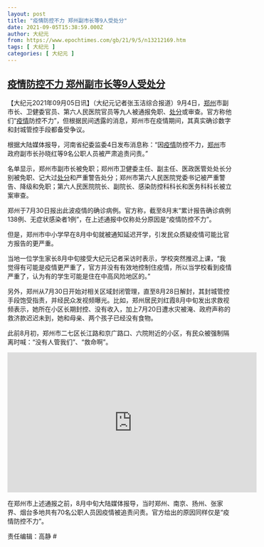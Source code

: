 ```yaml
---
layout: post
title: "疫情防控不力 郑州副市长等9人受处分"
date: 2021-09-05T15:38:59.000Z
author: 大纪元
from: https://www.epochtimes.com/gb/21/9/5/n13212169.htm
tags: [ 大纪元 ]
categories: [ 大纪元 ]
---
```

<!--1630856339000-->
[疫情防控不力 郑州副市长等9人受处分](https://www.epochtimes.com/gb/21/9/5/n13212169.htm)
------

<div>
<p>【大纪元2021年09月05日讯】（大纪元记者张玉洁综合报道）9月4日，<a href="https://www.epochtimes.com/gb/tag/%E9%83%91%E5%B7%9E.html">郑州</a>市副市长、卫健委官员、第六人民医院官员等九人被通报免职、<a href="https://www.epochtimes.com/gb/tag/%E5%A4%84%E5%88%86.html">处分</a>或审查。官方称他们“<a href="https://www.epochtimes.com/gb/tag/%E7%96%AB%E6%83%85.html">疫情</a>防控不力”，但根据民间透露的消息，郑州市在疫情期间，其真实确诊数字和封城管控手段都备受争议。</p><p>根据大陆媒体报导，河南省纪委监委4日发布消息称：“因<a href="https://www.epochtimes.com/gb/tag/%E7%96%AB%E6%83%85.html">疫情</a>防控不力，<a href="https://www.epochtimes.com/gb/tag/%E9%83%91%E5%B7%9E.html">郑州</a>市政府副市长孙晓红等9名公职人员被严肃追责问责。”</p><p>名单显示，郑州市副市长被免职；郑州市卫健委主任、副主任、医政医管处处长分别被免职、记大过<a href="https://www.epochtimes.com/gb/tag/%E5%A4%84%E5%88%86.html">处分</a>和严重警告处分；郑州市第六人民医院党委书记被严重警告、降级和免职；第六人民医院院长、副院长、感染防控科科长和医务科科长被立案审查。</p><p>郑州于7月30日报出此波疫情的确诊病例。官方称，截至8月末“累计报告确诊病例138例、无症状感染者1例”，在上述通报中仅称处分原因是“疫情防控不力”。</p><p>但是，郑州市中小学早在8月中旬就被通知延迟开学，引发民众质疑疫情可能比官方报告的更严重。</p><p>当地一位学生家长8月中旬接受大纪元记者采访时表示，学校突然推迟上课，“我觉得有可能是疫情更严重了，官方并没有有效地控制住疫情，所以当学校看到疫情严重了，认为有的学生可能是住在中高风险地区的。”</p><p>另外，郑州从7月30日开始对相关区域封闭管理，直至8月28日解封，其封城管控手段饱受指责，并经民众发视频曝光。比如，郑州居民刘红霞8月中旬发出求救视频表示，她所在小区长期封控、没有收入，加上7月20日遭水灾被淹、政府声称的救济款迟迟未到，她和母亲、两个孩子已经没有食物。</p><p>此前8月初，郑州市二七区长江路和京广路口、六院附近的小区，有民众被强制隔离时喊：“没有人管我们”、“救命啊”。</p></p><p><center><iframe src="https://www.youmaker.com/embed/ad97dd43-cd58-4400-8d49-dd29f46853c8?r=16x9&amp;d=54" width="560" height="315" frameborder="0" allowfullscreen="allowfullscreen" data-mce-fragment="1"></iframe></center><p>在郑州市上述通报之前，8月中旬大陆媒体报导，当时郑州、南京、扬州、张家界、烟台多地共有70名公职人员因疫情被追责问责。官方给出的原因同样仅是“疫情防控不力”。</p><p>责任编辑：高静 #</p>
</div>
